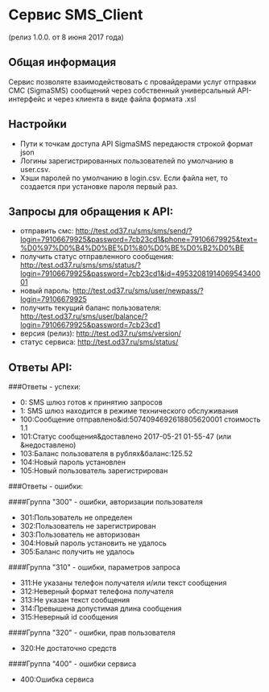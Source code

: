 # Сервис SMS_Client
(релиз 1.0.0. от 8 июня 2017 года)
## Общая информация
Сервис позволяте взаимодействовать с провайдерами услуг отправки СМС (SigmaSMS)
сообщений  через собственный универсальный API-интерфейс и через клиента в виде файла 
формата .xsl

## Настройки 
+ Пути к точкам доступа API SigmaSMS передаюстя строкой формат json
+ Логины зарегистрированных пользователей по умолчанию в user.csv.
+ Хэши паролей по умолчанию в login.csv. Если файла нет, то создается при установке пароля первый раз.

## Запросы для обращения к API:
+ отправить смс: http://test.od37.ru/sms/sms/send/?login=79106679925&password=7cb23cd1&phone=79106679925&text=%D0%97%D0%B4%D0%BE%D1%80%D0%BE%D0%B2%D0%BE
+ получить статус отправленного сообщения: http://test.od37.ru/sms/sms/status/?login=79106679925&password=7cb23cd1&id=4953208191406954340001
+ новый пароль: http://test.od37.ru/sms/user/newpass/?login=79106679925
+ получить текущий баланс пользователя: http://test.od37.ru/sms/user/balance/?login=79106679925&password=7cb23cd1
+ версия (релиз): http://test.od37.ru/sms/version/
+ статус сервиса: http://test.od37.ru/sms/status/


## Ответы API:
###Ответы - успехи:
+ 0: SMS шлюз готов к принятию запросов
+ 1: SMS шлюз находится в режиме технического обслуживания
+ 100:Сообщение отправлено&id:5074094692618805620001 стоимость 1.1
+ 101:Cтатус сообщения&доставлено 2017-05-21 01-55-47 (или &недоставлено)
+ 103:Баланс пользователя в рублях&баланс:125.52
+ 104:Новый пароль установлен
+ 105:Новый пользователь зарегистрирован

###Ответы - ошибки:

####Группа "300" - ошибки, авторизации пользователя
+ 301:Пользователь не определен
+ 302:Пользователь не зарегистрирован
+ 303:Пользователь не авторизован
+ 304:Новый пароль установить не удалось
+ 305:Баланс получить не удалось

####Группа "310" - ошибки, параметров запроса
+ 311:Не указаны телефон получателя и/или текст сообщения
+ 312:Неверный формат телефона получателя
+ 313:Не указан текст сообщения
+ 314:Превышена допустимая длина сообщения
+ 315:Неверный id сообщения

####Группа "320" - ошибки, прав пользователя
+ 320:Не достаточно средств

####Группа "400" - ошибки сервиса
+ 400:Ошибка сервиса